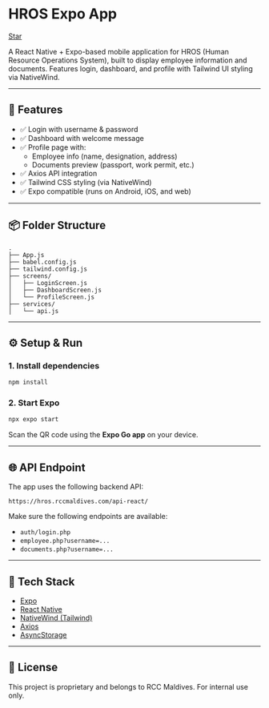 # HROS Expo App

<a class="github-button" href="https://github.com/buttons/github-buttons" data-color-scheme="no-preference: light; light: dark; dark: light;" data-icon="octicon-star" data-size="large" aria-label="Star buttons/github-buttons on GitHub">Star</a>

A React Native + Expo-based mobile application for HROS (Human Resource Operations System), built to display employee information and documents. Features login, dashboard, and profile with Tailwind UI styling via NativeWind.

---

## 🚀 Features

- ✅ Login with username & password
- ✅ Dashboard with welcome message
- ✅ Profile page with:
  - Employee info (name, designation, address)
  - Documents preview (passport, work permit, etc.)
- ✅ Axios API integration
- ✅ Tailwind CSS styling (via NativeWind)
- ✅ Expo compatible (runs on Android, iOS, and web)

---

## 📦 Folder Structure

```
.
├── App.js
├── babel.config.js
├── tailwind.config.js
├── screens/
│   ├── LoginScreen.js
│   ├── DashboardScreen.js
│   └── ProfileScreen.js
├── services/
│   └── api.js
```

---

## ⚙️ Setup & Run

### 1. Install dependencies

```bash
npm install
```

### 2. Start Expo

```bash
npx expo start
```

Scan the QR code using the **Expo Go app** on your device.

---

## 🌐 API Endpoint

The app uses the following backend API:

```
https://hros.rccmaldives.com/api-react/
```

Make sure the following endpoints are available:

- `auth/login.php`
- `employee.php?username=...`
- `documents.php?username=...`

---

## 🧩 Tech Stack

- [Expo](https://expo.dev/)
- [React Native](https://reactnative.dev/)
- [NativeWind (Tailwind)](https://www.nativewind.dev/)
- [Axios](https://axios-http.com/)
- [AsyncStorage](https://react-native-async-storage.github.io/async-storage/)

---

## 📄 License

This project is proprietary and belongs to RCC Maldives. For internal use only.
